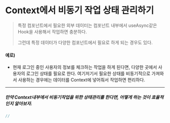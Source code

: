 # Context에서 비동기 작업 상태 관리하기

> 특정 컴포넌트에서 필요한 외부 데이터는 컴포넌트 내부에서 useAsync같은 Hook을 사용해서 작업하면 충분하다. 
>
> 그런데 특정 데이터가 다양한 컴포넌트에서 필요로 하게 되는 경우도 있다.

#### 예로) 

- 현재 로그인 중인 사용자의 정보를 체크하는 작업을 하게 된다면, 다양한 곳에서 사용자의 로그인 상태를 필요로 한다. 여기저기서 필요한 상태를 비동기적으로 가져와서 사용하는 경우에는 데이터를 Context에 넣어줘서 작업하면 편리하다.

---

##### 만약 Context내부에서 비동기작업을 위한 상태관리를 한다면, 어떻게 하는 것이 효율적인지 알아보자.

```jsx
// 


```

